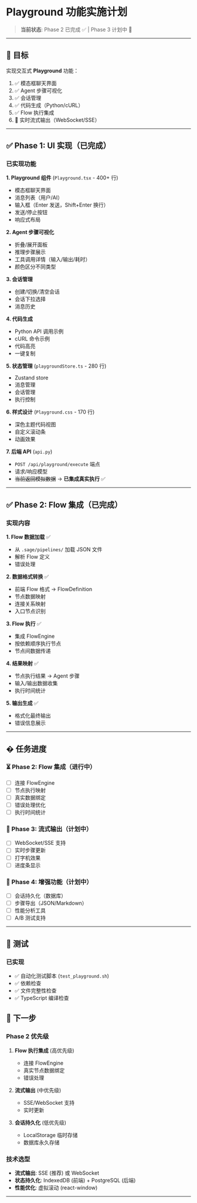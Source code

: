# Playground 功能实施计划

> **当前状态**: Phase 2 已完成 ✅ | Phase 3 计划中 📅

---

## 🎯 目标

实现交互式 **Playground** 功能：
1. ✅ 模态框聊天界面
2. ✅ Agent 步骤可视化
3. ✅ 会话管理
4. ✅ 代码生成（Python/cURL）
5. ✅ Flow 执行集成
6. 📅 实时流式输出（WebSocket/SSE）

---

## ✅ Phase 1: UI 实现（已完成）

### 已实现功能

**1. Playground 组件** (`Playground.tsx` - 400+ 行)
- 模态框聊天界面
- 消息列表（用户/AI）
- 输入框（Enter 发送，Shift+Enter 换行）
- 发送/停止按钮
- 响应式布局

**2. Agent 步骤可视化**
- 折叠/展开面板
- 推理步骤展示
- 工具调用详情（输入/输出/耗时）
- 颜色区分不同类型

**3. 会话管理**
- 创建/切换/清空会话
- 会话下拉选择
- 消息历史

**4. 代码生成**
- Python API 调用示例
- cURL 命令示例
- 代码高亮
- 一键复制

**5. 状态管理** (`playgroundStore.ts` - 280 行)
- Zustand store
- 消息管理
- 会话管理
- 执行控制

**6. 样式设计** (`Playground.css` - 170 行)
- 深色主题代码视图
- 自定义滚动条
- 动画效果

**7. 后端 API** (`api.py`)
- `POST /api/playground/execute` 端点
- 请求/响应模型
- ~~当前返回模拟数据~~ → **已集成真实执行** ✅

---

## ✅ Phase 2: Flow 集成（已完成）

### 实现内容

**1. Flow 数据加载** ✅
- 从 `.sage/pipelines/` 加载 JSON 文件
- 解析 Flow 定义
- 错误处理

**2. 数据格式转换** ✅
- 前端 Flow 格式 → FlowDefinition
- 节点数据映射
- 连接关系映射
- 入口节点识别

**3. Flow 执行** ✅
- 集成 FlowEngine
- 按依赖顺序执行节点
- 节点间数据传递

**4. 结果映射** ✅
- 节点执行结果 → Agent 步骤
- 输入/输出数据收集
- 执行时间统计

**5. 输出生成** ✅
- 格式化最终输出
- 错误信息展示

---

## � 任务进度

### ⏳ Phase 2: Flow 集成（进行中）

- [ ] 连接 FlowEngine
- [ ] 节点执行映射
- [ ] 真实数据绑定
- [ ] 错误处理优化
- [ ] 执行时间统计

### 📅 Phase 3: 流式输出（计划中）

- [ ] WebSocket/SSE 支持
- [ ] 实时步骤更新
- [ ] 打字机效果
- [ ] 进度条显示

### 📅 Phase 4: 增强功能（计划中）

- [ ] 会话持久化（数据库）
- [ ] 步骤导出（JSON/Markdown）
- [ ] 性能分析工具
- [ ] A/B 测试支持

---

## 🧪 测试

### 已实现

- ✅ 自动化测试脚本 (`test_playground.sh`)
- ✅ 依赖检查
- ✅ 文件完整性检查
- ✅ TypeScript 编译检查

## 🎯 下一步

### Phase 2 优先级

1. **Flow 执行集成** (高优先级)
   - 连接 FlowEngine
   - 真实节点数据绑定
   - 错误处理

2. **流式输出** (中优先级)
   - SSE/WebSocket 支持
   - 实时更新

3. **会话持久化** (低优先级)
   - LocalStorage 临时存储
   - 数据库永久存储

### 技术选型

- **流式输出**: SSE (推荐) 或 WebSocket
- **状态持久化**: IndexedDB (前端) + PostgreSQL (后端)
- **性能优化**: 虚拟滚动 (react-window)

---
